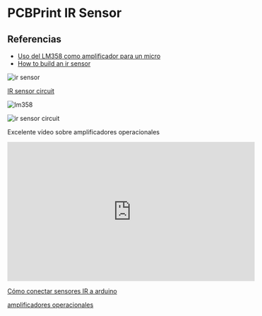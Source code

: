 # PCBPrint IR Sensor


## Referencias

* [Uso del LM358 como amplificador para un micro](https://circuits.io/circuits/625363-lm358n-mic-pre-amp)
* [How to build an ir sensor](http://maxembedded.com/2013/08/how-to-build-an-ir-sensor/)

![ir sensor](http://i1.wp.com/maxembedded.com/wp-content/uploads/2013/08/circuit-diagram-new.png?resize=1024%2C796)

[IR sensor circuit](http://circuitdigest.com/electronic-circuits/ir-sensor-circuit-diagram)

![lm358](http://circuitdigest.com/sites/default/files/inlineimages/LM358-Pinout.jpg)

![ir sensor circuit](http://circuitdigest.com/sites/default/files/circuitdiagram/IR-sensor-circuit.gif)



Excelente vídeo sobre amplificadores operacionales
<iframe width="560" height="315" src="https://www.youtube.com/embed/zeiRh-Q20VA" frameborder="0" allowfullscreen></iframe>


[Cómo conectar sensores IR a arduino](http://rufianenlared.com/sensor-optico/)

[amplificadores operacionales](http://rufianenlared.com/amplificador-operacional-comparador/)
